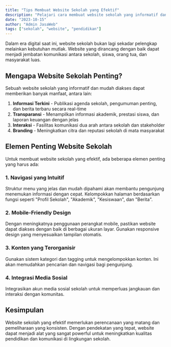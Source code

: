 ```yaml
---
title: "Tips Membuat Website Sekolah yang Efektif"
description: "Pelajari cara membuat website sekolah yang informatif dan mudah digunakan oleh siswa, orang tua, dan staff."
date: "2023-10-15"
author: "Admin JasaWeb"
tags: ["sekolah", "website", "pendidikan"]
---
```


Dalam era digital saat ini, website sekolah bukan lagi sekadar pelengkap melainkan kebutuhan mutlak. Website yang dirancang dengan baik dapat menjadi jembatan komunikasi antara sekolah, siswa, orang tua, dan masyarakat luas.

## Mengapa Website Sekolah Penting?

Sebuah website sekolah yang informatif dan mudah diakses dapat memberikan banyak manfaat, antara lain:

1. **Informasi Terkini** - Publikasi agenda sekolah, pengumuman penting, dan berita terbaru secara real-time
2. **Transparansi** - Menampilkan informasi akademik, prestasi siswa, dan laporan keuangan dengan jelas
3. **Interaksi** - Fasilitas komunikasi dua arah antara sekolah dan stakeholder
4. **Branding** - Meningkatkan citra dan reputasi sekolah di mata masyarakat

## Elemen Penting Website Sekolah

Untuk membuat website sekolah yang efektif, ada beberapa elemen penting yang harus ada:

### 1. Navigasi yang Intuitif
Struktur menu yang jelas dan mudah dipahami akan membantu pengunjung menemukan informasi dengan cepat. Kelompokkan halaman berdasarkan fungsi seperti "Profil Sekolah", "Akademik", "Kesiswaan", dan "Berita".

### 2. Mobile-Friendly Design
Dengan meningkatnya penggunaan perangkat mobile, pastikan website dapat diakses dengan baik di berbagai ukuran layar. Gunakan responsive design yang menyesuaikan tampilan otomatis.

### 3. Konten yang Terorganisir
Gunakan sistem kategori dan tagging untuk mengelompokkan konten. Ini akan memudahkan pencarian dan navigasi bagi pengunjung.

### 4. Integrasi Media Sosial
Integrasikan akun media sosial sekolah untuk memperluas jangkauan dan interaksi dengan komunitas.

## Kesimpulan

Website sekolah yang efektif memerlukan perencanaan yang matang dan pemeliharaan yang konsisten. Dengan pendekatan yang tepat, website dapat menjadi alat yang sangat powerful untuk meningkatkan kualitas pendidikan dan komunikasi di lingkungan sekolah.